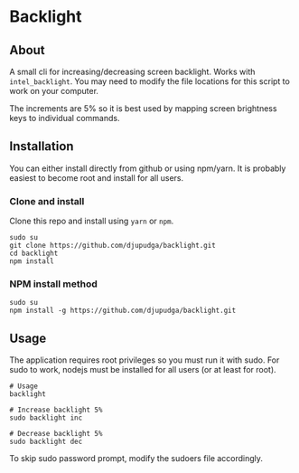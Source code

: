 # Backlight

## About
A small cli for increasing/decreasing screen backlight. Works with
`intel_backlight`. You may need to modify the file locations for this
script to work on your computer.

The increments are 5% so it is best used by mapping screen brightness keys
to individual commands.

## Installation
You can either install directly from github or using npm/yarn. It is probably
easiest to become root and install for all users.

### Clone and install
Clone this repo and  install using `yarn` or `npm`.

```
sudo su
git clone https://github.com/djupudga/backlight.git
cd backlight
npm install
```

### NPM install method
```
sudo su
npm install -g https://github.com/djupudga/backlight.git
```

## Usage
The application requires root privileges so you must run it with sudo. For sudo
to work, nodejs must be installed for all users (or at least for root).
```
# Usage
backlight

# Increase backlight 5%
sudo backlight inc

# Decrease backlight 5%
sudo backlight dec
```
To skip sudo password prompt, modify the sudoers file accordingly.
